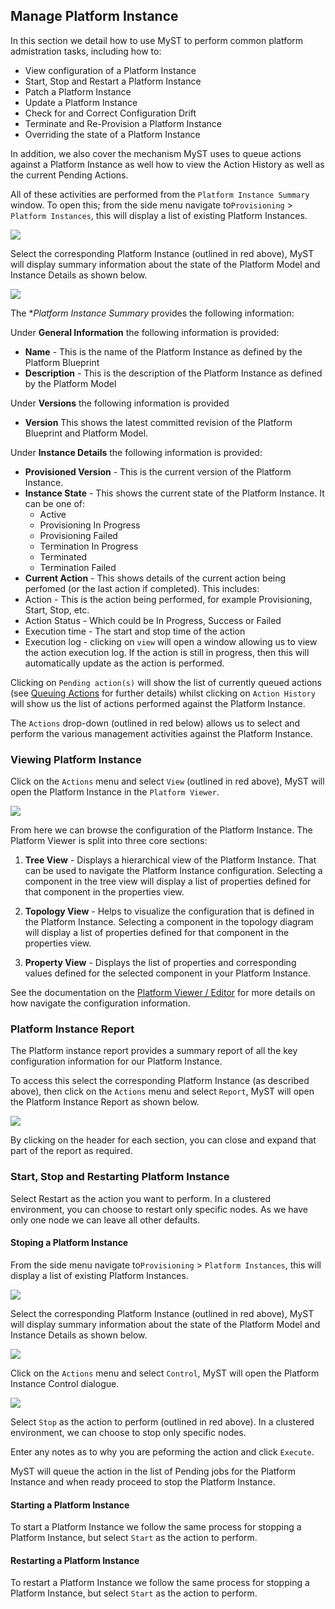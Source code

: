 ## Manage Platform Instance 

In this section we detail how to use MyST to perform common platform admistration tasks, including how to:
* View configuration of a Platform Instance
* Start, Stop and Restart a Platform Instance
* Patch a Platform Instance
* Update a Platform Instance
* Check for and Correct Configuration Drift
* Terminate and Re-Provision a Platform Instance
* Overriding the state of a Platform Instance

In addition, we also cover the mechanism MyST uses to queue actions against a Platform Instance as well how to view the Action History as well as the current Pending Actions.

All of these activities are performed from the `Platform Instance Summary` window. To open this; from the side menu navigate to`Provisioning` > `Platform Instances`, this will display a list of existing Platform Instances. 

![](img/platformInstanceList.PNG)

Select the corresponding Platform Instance (outlined in red above), MyST will display summary information about the state of the Platform Model and Instance Details as shown below.

![](img/platformInstanceSummary.PNG)

The **Platform Instance Summary* provides the following information:

Under **General Information** the following information is provided:
* **Name** - This is the name of the Platform Instance as defined by the Platform Blueprint
* **Description** - This is the description of the Platform Instance as defined by the Platform Model

Under **Versions** the following information is provided
* **Version** This shows the latest committed revision of the Platform Blueprint and Platform Model.

Under **Instance Details** the following information is provided:
* **Provisioned Version** - This is the current version of the Platform Instance.
* **Instance State** - This shows the current state of the Platform Instance. It can be one of:
    * Active
    * Provisioning In Progress
    * Provisioning Failed
    * Termination In Progress
    * Terminated
    * Termination Failed
* **Current Action** - This shows details of the current action being perfomed (or the last action if completed). This includes:
 * Action - This is the action being performed, for example Provisioning, Start, Stop, etc.
 * Action Status - Which could be In Progress, Success or Failed
 * Execution time - The start and stop time of the action
 * Execution log - clicking on `view` will open a window allowing us to view the action execution log. If the action is still in progress, then this will automatically update as the action is performed.

Clicking on `Pending action(s)` will show the list of currently queued actions (see [Queuing Actions](tbc) for further details) whilst clicking on `Action History` will show us the list of actions performed against the Platform Instance.

The `Actions` drop-down (outlined in red below) allows us to select and perform the various management activities against the Platform Instance.

### Viewing Platform Instance
Click on the `Actions` menu and select `View` (outlined in red above), MyST will open the Platform Instance in the `Platform Viewer`.

![](img/platformInstanceViewer.PNG)

From here we can browse the configuration of the Platform Instance. The Platform Viewer is split into three core sections:

1. **Tree View** - Displays a hierarchical view of the Platform Instance. That can be used to navigate the Platform Instance configuration. Selecting a component in the tree view will display a list of properties defined for that component in the properties view.

2. **Topology View** - Helps to visualize the configuration that is defined in the Platform Instance. Selecting a component in the topology diagram will display a list of properties defined for that component in the properties view.

3. **Property View** - Displays the list of properties and corresponding values defined for the selected component in your Platform Instance. 

See the documentation on the [Platform Viewer / Editor](tbc) for more details on how navigate the configuration information.

### Platform Instance Report
The Platform instance report provides a summary report of all the key configuration information for our Platform Instance.

To access this select the corresponding Platform Instance (as described above), then click on the `Actions` menu and select `Report`, MyST will open the Platform Instance Report as shown below.

![](img/platformInstanceReport.PNG)

By clicking on the header for each section, you can close and expand that part of the report as required.

### Start, Stop and Restarting Platform Instance
Select Restart as the action you want to perform. In a clustered environment, you can choose to restart only specific nodes. As we have only one node we can leave all other defaults.

#### Stoping a Platform Instance
From the side menu navigate to`Provisioning` > `Platform Instances`, this will display a list of existing Platform Instances. 

![](img/platformInstanceList.PNG)

Select the corresponding Platform Instance (outlined in red above), MyST will display summary information about the state of the Platform Model and Instance Details as shown below.

![](img/controlPlatformInstance.PNG)

Click on the `Actions` menu and select `Control`, MyST will open the Platform Instance Control dialogue.

![](img/platformInstaneControl.PNG)

Select `Stop` as the action to perform (outlined in red above). In a clustered environment, we can choose to stop only specific nodes.

Enter any notes as to why you are peforming the action and click `Execute`.

MyST will queue the action in the list of Pending jobs for the Platform Instance and when ready proceed to stop the Platform Instance.

#### Starting a Platform Instance
To start a Platform Instance we follow the same process for stopping a Platform Instance, but select `Start` as the action to perform.

#### Restarting a Platform Instance

To restart a Platform Instance we follow the same process for stopping a Platform Instance, but select `Start` as the action to perform.
